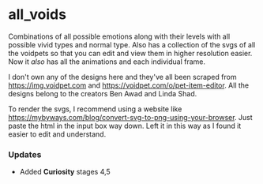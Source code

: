 # all_voids

Combinations of all possible emotions along with their levels with all possible vivid types and normal type.
Also has a collection of the svgs of all the voidpets so that you can edit and view them in higher resolution easier.
Now it _also_ has all the animations and each individual frame.

I don't own any of the designs here and they've all been scraped from https://img.voidpet.com and https://voidpet.com/o/pet-item-editor. All the designs belong to the creators Ben Awad and Linda Shad.

To render the svgs, I recommend using a website like https://mybyways.com/blog/convert-svg-to-png-using-your-browser. Just paste the html in the input box way down. Left it in this way as I found it easier to edit and understand.

### Updates

-   Added **Curiosity** stages 4,5
